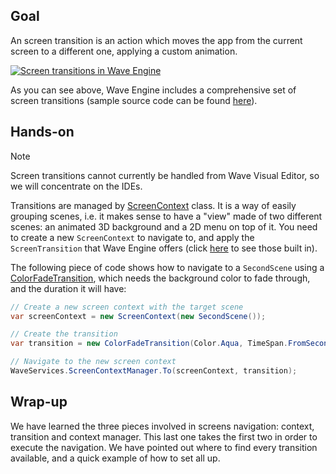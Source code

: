 ## Goal

An screen transition is an action which moves the app from the current screen to a different one, applying a custom animation.

[![Screen transitions in Wave Engine](http://img.youtube.com/vi/mzny7KsJhRA/0.jpg)](https://youtu.be/mzny7KsJhRA)

As you can see above, Wave Engine includes a comprehensive set of screen transitions (sample source code can be found [here](https://github.com/WaveEngine/Samples/tree/master/Basic/Transitions)).

## Hands-on

> [!Note] 
> Screen transitions cannot currently be handled from Wave Visual Editor, so we will concentrate on the IDEs.

Transitions are managed by [ScreenContext](xref:WaveEngine.Framework.Services.ScreenContext) class. It is a way of easily grouping scenes, i.e. it makes sense to have a "view" made of two different scenes: an animated 3D background and a 2D menu on top of it. You need to create a new `ScreenContext` to navigate to, and apply the `ScreenTransition` that Wave Engine offers (click [here](xref:WaveEngine.Framework.Services.ScreenTransition) to see those built in).

The following piece of code shows how to navigate to a `SecondScene` using a [ColorFadeTransition](xref:WaveEngine.Components.Transitions.ColorFadeTransition), which needs the background color to fade through, and the duration it will have:

```C#
// Create a new screen context with the target scene
var screenContext = new ScreenContext(new SecondScene());

// Create the transition 
var transition = new ColorFadeTransition(Color.Aqua, TimeSpan.FromSeconds(1));

// Navigate to the new screen context
WaveServices.ScreenContextManager.To(screenContext, transition);
```

## Wrap-up

We have learned the three pieces involved in screens navigation: context, transition and context manager. This last one takes the first two in order to execute the navigation. We have pointed out where to find every transition available, and a quick example of how to set all up.
